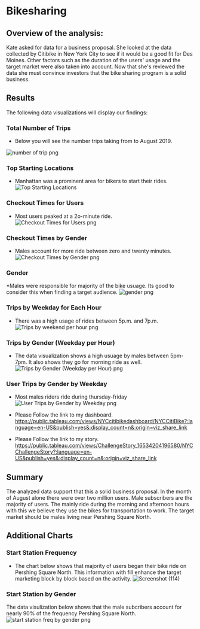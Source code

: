 # Bikesharing

## Overview of the analysis:
Kate asked for data for a business proposal. She looked at the data collected by Citibike in New York City to see if it would be a good fit for Des Moines. Other factors such as the duration of the users' usage and the target market were also taken into account. Now that she's reviewed the data she must convince investors that the bike sharing program is a solid business.

## Results 
The following data visualizations will display our findings:

### Total Number of Trips 
* Below you will see the number trips taking from to August 2019.

![number of trip png](https://user-images.githubusercontent.com/96156893/170094044-a00b8189-9702-4c75-b514-260f4e87c6e8.png)


### Top Starting Locations 
* Manhattan was a prominent area for bikers to start their rides.
![Top Starting Locations](https://user-images.githubusercontent.com/96156893/170094059-e01cdc42-23ce-49c3-bf84-6dc37d58aeba.png)

### Checkout Times for Users 
* Most users peaked at a 2o-minute ride. 
![Checkout Times for Users png](https://user-images.githubusercontent.com/96156893/170094096-6d3dc914-880e-4480-9a6d-378d4a739e20.png)

### Checkout Times by Gender
* Males account for more ride between zero and twenty minutes.
![Checkout Times by Gender png](https://user-images.githubusercontent.com/96156893/170094107-a23a7232-798e-41f1-9a13-fe90e9c88b59.png)

### Gender
*Males were responsible for majority of the bike usuage. Its good to consider this when finding a target audience.
![gender png](https://user-images.githubusercontent.com/96156893/170094162-48ebb8a9-1211-42da-beb8-510b11b7d21d.png)

### Trips by Weekday for Each Hour
* There was a high usage of rides between 5p.m. and 7p.m.
![Trips by weekend per hour png](https://user-images.githubusercontent.com/96156893/170094190-77f4b5f8-8772-460c-b366-cacbf22108ed.png)

### Trips by Gender (Weekday per Hour)
* The data visualization shows a high usuage by males between 5pm-7pm. It also shows they go for morning ride as well.
![Trips by Gender (Weekday per Hour) png](https://user-images.githubusercontent.com/96156893/170094194-c3184f26-76e6-4b14-8381-95462932b6f8.png)

### User Trips by Gender by Weekday
* Most males riders ride during thursday-friday
![User Trips by Gender by Weekday png](https://user-images.githubusercontent.com/96156893/170094231-cb2e4ea2-7dbb-4aad-9258-8c5d9f095b66.png)

* Please Follow the link to my dashboard. 
https://public.tableau.com/views/NYCcitibikedashboard/NYCCitiBike?:language=en-US&publish=yes&:display_count=n&:origin=viz_share_link

* Please Follow the link to my story. 
https://public.tableau.com/views/ChallengeStory_16534204196580/NYCChallengeStory?:language=en-US&publish=yes&:display_count=n&:origin=viz_share_link

## Summary 
The analyzed data support that this a solid business proposal. In the month of August alone there were over two million users. Male subscribers are the majority of users. The mainly ride during the morning and afternoon hours with this we believe they use the bikes for transportation to work.  The target market should be males living near Pershing Square North. 

## Additional Charts 
### Start Station Frequency 
* The chart below shows that majority of users began their bike ride on Pershing Square North. This information with fill enhance the target marketing block by block based on the activity. 
![Screenshot (114)](https://user-images.githubusercontent.com/96156893/170112313-1402544f-f63a-482f-9ce9-0f010a9b9430.png)
### Start Station by Gender 
The data visulization below shows that the male subcribers account for nearly 90% of the frequency Pershing Square North. 
![start station freq by gender png](https://user-images.githubusercontent.com/96156893/170114788-81183012-8830-4579-9a66-90ed100c973e.png)

